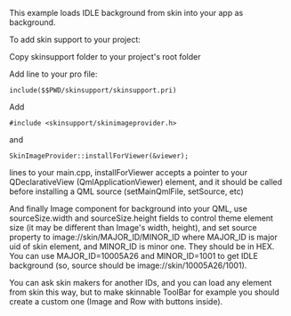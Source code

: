 This example loads IDLE background from skin into your app as background.

To add skin support to your project:

Copy skinsupport folder to your project's root folder

Add line to your pro file:
```
include($$PWD/skinsupport/skinsupport.pri)
```
Add 
```
#include <skinsupport/skinimageprovider.h>
```
and
```
SkinImageProvider::installForViewer(&viewer);
```
lines to your main.cpp, installForViewer accepts a pointer to your QDeclarativeView (QmlApplicationViewer) element, and it should be called before installing a QML source (setMainQmlFile, setSource, etc)

And finally Image component for background into your QML, use sourceSize.width and sourceSize.height fields to control theme element size (it may be different than Image's width, height), and set source property to image://skin/MAJOR_ID/MINOR_ID where MAJOR_ID is major uid of skin element, and MINOR_ID is minor one. They should be in HEX. You can use MAJOR_ID=10005A26 and MINOR_ID=1001 to get IDLE background (so, source should be image://skin/10005A26/1001).

You can ask skin makers for another IDs, and you can load any element from skin this way, but to make skinnable ToolBar for example you should create a custom one (Image and Row with buttons inside).
